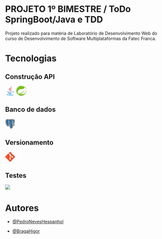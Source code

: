 # PROJETO 1º BIMESTRE / ToDo SpringBoot/Java e TDD
Projeto realizado para matéria de Laboratório de Desenvolvimento Web do curso de Desenvolvimento de Software Multiplataformas da Fatec Franca.


# Tecnologias
## Construção API
<code><img height="32" src="https://raw.githubusercontent.com/devicons/devicon/master/icons/java/java-original.svg"/></code>
<code><img height="32" src="https://github.com/devicons/devicon/blob/master/icons/spring/spring-original.svg"/></code>
## Banco de dados
<code><img height="32" src="https://raw.githubusercontent.com/devicons/devicon/master/icons/postgresql/postgresql-original.svg"/></code>
## Versionamento
<code><img height="32" src="https://raw.githubusercontent.com/devicons/devicon/master/icons/git/git-original.svg"/></code>
## Testes
<code><img height="32" src="https://raw.githubusercontent.com/mockito/mockito/refs/heads/main/src/main/javadoc/favicon.ico"/></code>

# Autores

- [@PedroNevesHespanhol](https://www.github.com/PedroNevesHespanhol)

- [@BragaHigor](https://www.github.com/BragaHigor)
